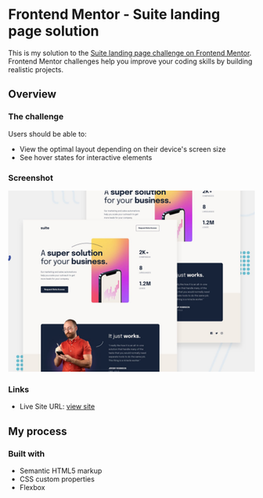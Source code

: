 # Frontend Mentor - Suite landing page solution

This is my solution to the [Suite landing page challenge on Frontend Mentor](https://www.frontendmentor.io/challenges/suite-landing-page-tj_eaU-Ra). Frontend Mentor challenges help you improve your coding skills by building realistic projects.

## Overview

### The challenge

Users should be able to:

- View the optimal layout depending on their device's screen size
- See hover states for interactive elements

### Screenshot

![Preview](./preview.jpg)


### Links

- Live Site URL: [view site](https://nabsteur.github.io/suite-landing-page/)

## My process

### Built with

- Semantic HTML5 markup
- CSS custom properties
- Flexbox